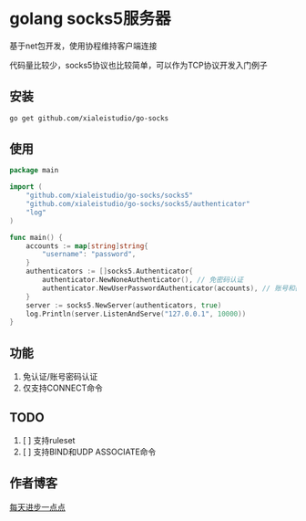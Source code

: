 # golang socks5服务器
基于net包开发，使用协程维持客户端连接

代码量比较少，socks5协议也比较简单，可以作为TCP协议开发入门例子

## 安装

```bash
go get github.com/xialeistudio/go-socks
```

## 使用

```go
package main

import (
	"github.com/xialeistudio/go-socks/socks5"
	"github.com/xialeistudio/go-socks/socks5/authenticator"
	"log"
)

func main() {
	accounts := map[string]string{
		"username": "password",
	}
	authenticators := []socks5.Authenticator{
		authenticator.NewNoneAuthenticator(), // 免密码认证
		authenticator.NewUserPasswordAuthenticator(accounts), // 账号和密码认证
	}
	server := socks5.NewServer(authenticators, true)
	log.Println(server.ListenAndServe("127.0.0.1", 10000))
}
```

## 功能

1. 免认证/账号密码认证
2. 仅支持CONNECT命令

## TODO

1. [ ] 支持ruleset
2. [ ] 支持BIND和UDP ASSOCIATE命令

## 作者博客

[每天进步一点点](https://www.ddhigh.com)